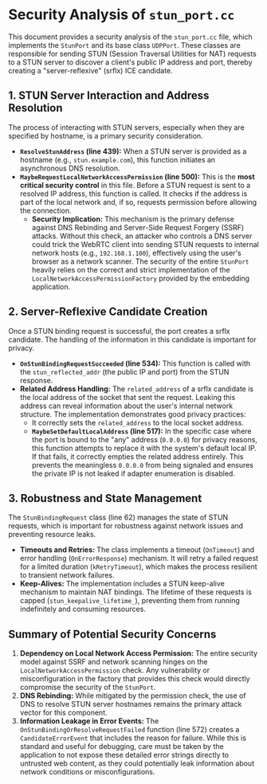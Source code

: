 # Security Analysis of `stun_port.cc`

This document provides a security analysis of the `stun_port.cc` file, which implements the `StunPort` and its base class `UDPPort`. These classes are responsible for sending STUN (Session Traversal Utilities for NAT) requests to a STUN server to discover a client's public IP address and port, thereby creating a "server-reflexive" (srflx) ICE candidate.

## 1. STUN Server Interaction and Address Resolution

The process of interacting with STUN servers, especially when they are specified by hostname, is a primary security consideration.

- **`ResolveStunAddress` (line 439):** When a STUN server is provided as a hostname (e.g., `stun.example.com`), this function initiates an asynchronous DNS resolution.
- **`MaybeRequestLocalNetworkAccessPermission` (line 500):** This is the **most critical security control** in this file. Before a STUN request is sent to a resolved IP address, this function is called. It checks if the address is part of the local network and, if so, requests permission before allowing the connection.
  - **Security Implication:** This mechanism is the primary defense against DNS Rebinding and Server-Side Request Forgery (SSRF) attacks. Without this check, an attacker who controls a DNS server could trick the WebRTC client into sending STUN requests to internal network hosts (e.g., `192.168.1.100`), effectively using the user's browser as a network scanner. The security of the entire `StunPort` heavily relies on the correct and strict implementation of the `LocalNetworkAccessPermissionFactory` provided by the embedding application.

## 2. Server-Reflexive Candidate Creation

Once a STUN binding request is successful, the port creates a srflx candidate. The handling of the information in this candidate is important for privacy.

- **`OnStunBindingRequestSucceeded` (line 534):** This function is called with the `stun_reflected_addr` (the public IP and port) from the STUN response.
- **Related Address Handling:** The `related_address` of a srflx candidate is the local address of the socket that sent the request. Leaking this address can reveal information about the user's internal network structure. The implementation demonstrates good privacy practices:
  - It correctly sets the `related_address` to the local socket address.
  - **`MaybeSetDefaultLocalAddress` (line 517):** In the specific case where the port is bound to the "any" address (`0.0.0.0`) for privacy reasons, this function attempts to replace it with the system's default local IP. If that fails, it correctly empties the related address entirely. This prevents the meaningless `0.0.0.0` from being signaled and ensures the private IP is not leaked if adapter enumeration is disabled.

## 3. Robustness and State Management

The `StunBindingRequest` class (line 62) manages the state of STUN requests, which is important for robustness against network issues and preventing resource leaks.

- **Timeouts and Retries:** The class implements a timeout (`OnTimeout`) and error handling (`OnErrorResponse`) mechanism. It will retry a failed request for a limited duration (`kRetryTimeout`), which makes the process resilient to transient network failures.
- **Keep-Alives:** The implementation includes a STUN keep-alive mechanism to maintain NAT bindings. The lifetime of these requests is capped (`stun_keepalive_lifetime_`), preventing them from running indefinitely and consuming resources.

## Summary of Potential Security Concerns

1.  **Dependency on Local Network Access Permission:** The entire security model against SSRF and network scanning hinges on the `LocalNetworkAccessPermission` check. Any vulnerability or misconfiguration in the factory that provides this check would directly compromise the security of the `StunPort`.
2.  **DNS Rebinding:** While mitigated by the permission check, the use of DNS to resolve STUN server hostnames remains the primary attack vector for this component.
3.  **Information Leakage in Error Events:** The `OnStunBindingOrResolveRequestFailed` function (line 572) creates a `CandidateErrorEvent` that includes the reason for failure. While this is standard and useful for debugging, care must be taken by the application to not expose these detailed error strings directly to untrusted web content, as they could potentially leak information about network conditions or misconfigurations.